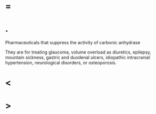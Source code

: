 # =

# .

Pharmaceuticals that suppress the activity of carbonic anhydrase

They are for treating glaucoma, volume overload as diuretics, epilepsy, mountain sickness, gastric and duodenal ulcers, idiopathic intracranial hypertension, neurological disorders, or osteoporosis.

# <

# >
